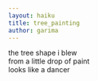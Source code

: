 ```yaml
---
layout: haiku
title: tree_painting
author: garima
---
```


the tree shape i blew<br>
from a little drop of paint<br>
looks like a dancer<br>
